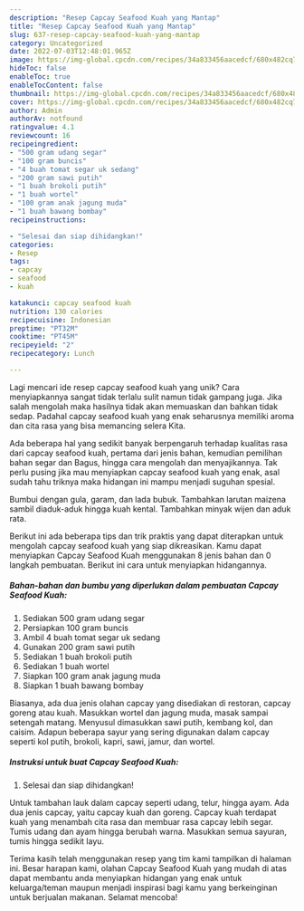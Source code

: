 ```yaml
---
description: "Resep Capcay Seafood Kuah yang Mantap"
title: "Resep Capcay Seafood Kuah yang Mantap"
slug: 637-resep-capcay-seafood-kuah-yang-mantap
category: Uncategorized
date: 2022-07-03T12:48:01.965Z
image: https://img-global.cpcdn.com/recipes/34a833456aacedcf/680x482cq70/capcay-seafood-kuah-foto-resep-utama.jpg
hideToc: false
enableToc: true
enableTocContent: false
thumbnail: https://img-global.cpcdn.com/recipes/34a833456aacedcf/680x482cq70/capcay-seafood-kuah-foto-resep-utama.jpg
cover: https://img-global.cpcdn.com/recipes/34a833456aacedcf/680x482cq70/capcay-seafood-kuah-foto-resep-utama.jpg
author: Admin
authorAv: notfound
ratingvalue: 4.1
reviewcount: 16
recipeingredient:
- "500 gram udang segar"
- "100 gram buncis"
- "4 buah tomat segar uk sedang"
- "200 gram sawi putih"
- "1 buah brokoli putih"
- "1 buah wortel"
- "100 gram anak jagung muda"
- "1 buah bawang bombay"
recipeinstructions:

- "Selesai dan siap dihidangkan!"
categories:
- Resep
tags:
- capcay
- seafood
- kuah

katakunci: capcay seafood kuah 
nutrition: 130 calories
recipecuisine: Indonesian
preptime: "PT32M"
cooktime: "PT45M"
recipeyield: "2"
recipecategory: Lunch

---
```





Lagi mencari ide resep capcay seafood kuah yang unik? Cara menyiapkannya sangat tidak terlalu sulit namun tidak gampang juga. Jika salah mengolah maka hasilnya tidak akan memuaskan dan bahkan tidak sedap. Padahal capcay seafood kuah yang enak seharusnya memiliki aroma dan cita rasa yang bisa memancing selera Kita.





Ada beberapa hal yang sedikit banyak berpengaruh terhadap kualitas rasa dari capcay seafood kuah, pertama dari jenis bahan, kemudian pemilihan bahan segar dan Bagus, hingga cara mengolah dan menyajikannya. Tak perlu pusing jika mau menyiapkan capcay seafood kuah yang enak,      asal sudah tahu triknya maka hidangan ini mampu menjadi suguhan spesial.














Bumbui dengan gula, garam, dan lada bubuk. Tambahkan larutan maizena sambil diaduk-aduk hingga kuah kental. Tambahkan minyak wijen dan aduk rata.






Berikut ini ada beberapa tips dan trik praktis yang dapat diterapkan untuk mengolah capcay seafood kuah yang siap dikreasikan. Kamu dapat menyiapkan Capcay Seafood Kuah menggunakan 8 jenis bahan dan 0 langkah pembuatan. Berikut ini cara untuk menyiapkan hidangannya.

<!--inarticleads1-->

##### Bahan-bahan dan bumbu yang diperlukan dalam pembuatan Capcay Seafood Kuah:

1. Sediakan 500 gram udang segar
1. Persiapkan 100 gram buncis
1. Ambil 4 buah tomat segar uk sedang
1. Gunakan 200 gram sawi putih
1. Sediakan 1 buah brokoli putih
1. Sediakan 1 buah wortel
1. Siapkan 100 gram anak jagung muda
1. Siapkan 1 buah bawang bombay


Biasanya, ada dua jenis olahan capcay yang disediakan di restoran, capcay goreng atau kuah. Masukkan wortel dan jagung muda, masak sampai setengah matang. Menyusul dimasukkan sawi putih, kembang kol, dan caisim. Adapun beberapa sayur yang sering digunakan dalam capcay seperti kol putih, brokoli, kapri, sawi, jamur, dan wortel. 

<!--inarticleads2-->

##### Instruksi untuk buat Capcay Seafood Kuah:


1. Selesai dan siap dihidangkan!

Untuk tambahan lauk dalam capcay seperti udang, telur, hingga ayam. Ada dua jenis capcay, yaitu capcay kuah dan goreng. Capcay kuah terdapat kuah yang menambah cita rasa dan membuar rasa capcay lebih segar. Tumis udang dan ayam hingga berubah warna. Masukkan semua sayuran, tumis hingga sedikit layu. 

Terima kasih telah menggunakan resep yang tim kami tampilkan di halaman ini. Besar harapan kami, olahan Capcay Seafood Kuah yang mudah di atas dapat membantu anda menyiapkan hidangan yang enak untuk keluarga/teman maupun menjadi inspirasi bagi kamu yang berkeinginan untuk berjualan makanan. Selamat mencoba!
